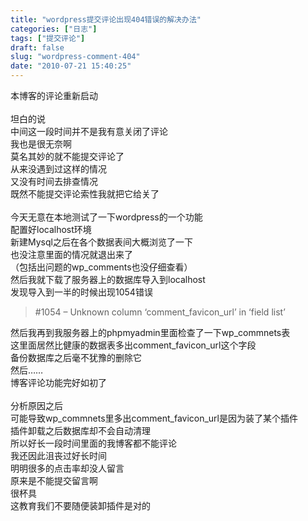 ```yaml
---
title: "wordpress提交评论出现404错误的解决办法"
categories: ["日志"]
tags: ["提交评论"]
draft: false
slug: "wordpress-comment-404"
date: "2010-07-21 15:40:25"
---
```


<p>本博客的评论重新启动<br />
<br />
坦白的说<br />
中间这一段时间并不是我有意关闭了评论<br />
我也是很无奈啊<br />
莫名其妙的就不能提交评论了<br />
从来没遇到过这样的情况<br />
又没有时间去排查情况<br />
既然不能提交评论索性我就把它给关了<br />
<br />
今天无意在本地测试了一下wordpress的一个功能<br />
配置好localhost环境<br />
新建Mysql之后在各个数据表间大概浏览了一下<br />
也没注意里面的情况就退出来了<br />
（包括出问题的wp_comments也没仔细查看）<br />
然后我就下载了服务器上的数据库导入到localhost<br />
发现导入到一半的时候出现1054错误<br />
<blockquote>#1054 – Unknown column ‘comment_favicon_url’ in ‘field list’<br />
</blockquote>
然后我再到我服务器上的phpmyadmin里面检查了一下wp_commnets表<br />
这里面居然比健康的数据表多出comment_favicon_url这个字段<br />
备份数据库之后毫不犹豫的删除它<br />
然后……<br />
博客评论功能完好如初了<br />
<br />
分析原因之后<br />
可能导致wp_commnets里多出comment_favicon_url是因为装了某个插件<br />
插件卸载之后数据库却不会自动清理<br />
所以好长一段时间里面的我博客都不能评论<br />
我还因此沮丧过好长时间<br />
明明很多的点击率却没人留言<br />
原来是不能提交留言啊<br />
很杯具<br />
这教育我们不要随便装卸插件是对的<br /></p>
